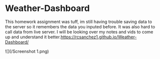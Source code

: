 # Weather-Dashboard
 
 This homework assignment was tuff, im still having trouble saving data to the server so it remembers the data you inputed before. It was also hard to call data from live server. I will be looking over my notes and vids to come up and understand it better.https://rcsanchez1.github.io/Weather-Dashboard/


 ![](/Screenshot 1.png)
 
 
 
 

 

